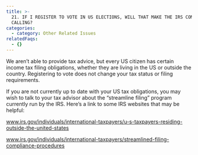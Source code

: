 ```yaml
---
title: >-
  21. IF I REGISTER TO VOTE IN US ELECTIONS, WILL THAT MAKE THE IRS COME
  CALLING?
categories:
  - category: Other Related Issues
relatedFaqs:
  - {}
---
```

We aren’t able to provide tax advice, but every US citizen has certain income tax filing obligations, whether they are living in the US or outside the country. Registering to vote does not change your tax status or filing requirements. 

If you are not currently up to date with your US tax obligations, you may wish to talk to your tax advisor about the “streamline filing” program currently run by the IRS. Here’s a link to some IRS websites that may be helpful: 

www.irs.gov/individuals/international-taxpayers/u-s-taxpayers-residing-outside-the-united-states


www.irs.gov/individuals/international-taxpayers/streamlined-filing-compliance-procedures
